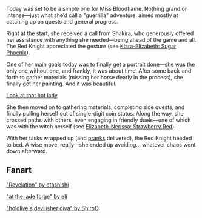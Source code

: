 <!-- title: Elizabeth Rose Bloodflame -->
<!-- status: Alive -->

Today was set to be a simple one for Miss Bloodflame. Nothing grand or intense—just what she’d call a "guerrilla" adventure, aimed mostly at catching up on quests and general progress.

Right at the start, she received a call from Shakira, who generously offered her assistance with anything she needed—being ahead of the game and all. The Red Knight appreciated the gesture (see [Kiara-Elizabeth: Sugar Phoenix](#edge:kiara-liz)).

One of her main goals today was to finally get a portrait done—she was the only one without one, and frankly, it was about time. After some back-and-forth to gather materials (missing her horse dearly in the process), she finally got her painting. And it was beautiful.

[Look at that hot lady](#embed:https://www.youtube.com/live/CVF91CqGD80?si=xnTcW4oA0I5l5zax&t=4441)

She then moved on to gathering materials, completing side quests, and finally pulling herself out of single-digit coin status. Along the way, she crossed paths with others, even engaging in friendly duels—one of which was with the witch herself (see [Elizabeth-Nerissa: Strawberry Red](#edge:liz-nerissa)).

With her tasks wrapped up (and [pranks](https://www.youtube.com/live/CVF91CqGD80?si=AEpkx-sq8MxwFXQM&t=8458) delivered), the Red Knight headed to bed. A wise move, really—she ended up avoiding... whatever chaos went down afterward.

## Fanart

["Revelation" by otashishi](https://x.com/ashiartwork/status/1900196831394668961)

["at the jade forge" by eli](https://x.com/Elisbian_/status/1925783785758482569)

["hololive's devilisher diva" by ShiroO](https://x.com/OgumaShiro/status/1920755211192213550)
